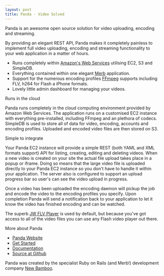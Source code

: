 ```yaml
---
layout: post
title: Panda - Video Solved
---
```


Panda is an awesome open source solution for video uploading, encoding and streaming.

By providing an elegant REST API, Panda makes it completely painless to implement full video uploading, encoding and streaming functionality to your web application in a matter of hours.

* Runs completely within <a href="http://aws.amazon.com/">Amazon's Web Services</a> utilising EC2, S3 and SimpleDB.
* Everything contained within one elegant <a href="http://www.merbivore.com/">Merb</a> application.
* Support for the numerous encoding profiles <a href="http://ffmpeg.mplayerhq.hu/">FFmpeg</a> supports including FLV, h264 for Flash a iPhone formats.
* Lovely little admin dashboard for managing your videos.

Runs in the cloud

Panda runs completely in the cloud computing environment provided by Amazon Web Services. The application runs on a customised EC2 instance with everything pre-installed, including FFmpeg and an plethora of codecs. SimpleDB is used to store all of data for video, encoding, accounts and encoding profiles. Uploaded and encoded video files are then stored on S3.

Simple to integrate

Your Panda EC2 instance will provide a simple REST (both YAML and XML formats support) API for listing, creating, editing and deleting videos. When a new video is created on your site the actual file upload takes place in a popup or iframe. Doing so means that the large video file is uploaded directly to your Panda EC2 instance so you don't have to handle it within your application. The server also is configured to support an upload progress bar so user's can see the video upload in progress.

Once a video has been uploaded the encoding daemon will pickup the job and encode the video to the encoding profiles you specify. Upon completion Panda will send a notification back to your application to let it know the video has finished encoding and can be watched.

The superb <a href="http://www.jeroenwijering.com/?item=Jwp_FLV_Media_Player">JW FLV Player</a> is used by default, but because you've got access to all of the video files you can use any Flash video player out there.

More about Panda

* <a href="http://pandastream.com/">Panda Website</a>
* <a href="http://pandastream.com/docs/getting_started">Get Started</a>
* <a href="http://pandastream.com/docs">Documentation</a>
* <a href="http://github.com/newbamboo/panda">Source at Github</a>

Panda was created by the specialist Ruby on Rails (and Merb!) development company <a href="http://new-bamboo.co.uk/">New Bamboo</a>.
